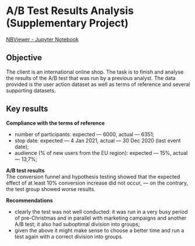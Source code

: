 # A/B Test Results Analysis (Supplementary Project)

[NBViewer - Jupyter Notebook](https://nbviewer.org/github/plgesha/data-analyst-professional-training-course-projects/blob/master/AB%20Test%20Results%20Analysis%20%28Supplementary%20Project%29%20/AB%20Test%20Results%20Analysis%20%28Supplementary%20Project%29.ipynb)

## Objective
The client is an international online shop. The task is to finish and analyse the results of the A/B test that was run by a previous analyst. The data provided is the user action dataset as well as terms of reference and several supporting datasets.

## Key results
**Сompliance with the terms of reference**
- number of participants: expected — 6000, actual — 6351;
- stop date: expected — 4 Jan 2021, actual — 30 Dec 2020 (last event date);
- audience (% of new users from the EU region): expected — 15%, actual — 13,7%;

**A/B test results**    
The conversion funnel and hypothesis testing showed that the expected effect of at least 10% conversion increase did not occur, — on the contrary, the test group showed worse results.

**Recommendations**
- clearly the test was not well conducted: it was run in a very busy period of pre-Christmas and in parallel with marketing campaigns and another A/B test; it also had suboptimal division into groups;
- given the above it might make sense to choose a better time and run a test again with a correct division into groups.
